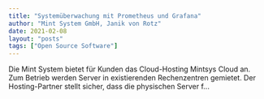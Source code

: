 ```yaml
---
title: "Systemüberwachung mit Prometheus und Grafana"
author: "Mint System GmbH, Janik von Rotz"
date: 2021-02-08
layout: "posts"
tags: ["Open Source Software"]
---
```


Die Mint System bietet für Kunden das Cloud-Hosting Mintsys Cloud an. Zum Betrieb werden Server in existierenden Rechenzentren gemietet. Der Hosting-Partner stellt sicher, dass die physischen Server f...

